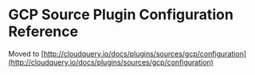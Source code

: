 # GCP Source Plugin Configuration Reference

Moved to [http://cloudquery.io/docs/plugins/sources/gcp/configuration](http://cloudquery.io/docs/plugins/sources/gcp/configuration)